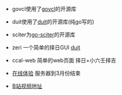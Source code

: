 - govcl使用了[govcl](https://github.com/ying32/govcl)的开源库
- duit使用了[duit](https://github.com/mjl-/duit)的开源库(纯go写的)
- sciter为[go-sciter](https://github.com/sciter-sdk/go-sciter)的开源库
- zeri 一个简单的择日GUI [duit](https://github.com/mjl-/duit)
- ccal-web 简单的web页面 择日+小六壬择吉

- [在线体验](http://www.aquarianage.xyz:9090) 服务器到3月份结束

- [B站视频地址](https://www.bilibili.com/video/BV1AV411a7a7/)



